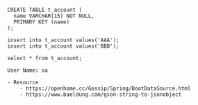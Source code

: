 
```
CREATE TABLE t_account (
  name VARCHAR(15) NOT NULL,
  PRIMARY KEY (name)
);

insert into t_account values('AAA');
insert into t_account values('BBB');

select * from t_account;

User Name: sa
```

	- Resource
		- https://openhome.cc/Gossip/Spring/BootDataSource.html
		- https://www.baeldung.com/gson-string-to-jsonobject


